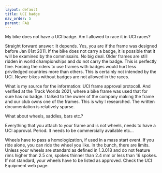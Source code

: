 ```yaml
---
layout: default
title: UCI badge
nav_order: 5
parent: FAQ
---
```

My bike does not have a UCI badge. Am I allowed to race it in UCI races?

Straight forward answer: It depends. Yes, you are if the frame was designed before Jan 01st 2011. If the bike does not carry a badge, it is possible that it will be examined by the commissairs. No big deal. Older frames are still ridden in world championships and do not carry the badge. This is perfectly fine. Forcing the riders to use frames with badges would hurt less priviledged countries more than others. This is certainly not intended by the UCI. Newer bikes without badges are not allowed in the races.

What is my source for the information: UCI frame approval protocoll. And verified at the Track Worlds 2021, where a bike frame was used that for sure has no badge. I talked to the owner of the company making the frame and our club owns one of the frames. This is why I researched. The written documentation is relatively sparse.

What about wheels, saddles, bars etc.?

Everything that you attach to your frame and is not wheels, needs to have a UCI approval. Period. It needs to be commercially available etc... 

Wheels have to pass a homologization, if used in a mass start event. If you ride alone, you can ride the wheel you like. In the bunch, there are limits. Unless your wheels are standard as defined in 1.3.018 and do not feature rims higher than 2.5 cm, spokes thinner than 2.4 mm or less than 16 spokes. If not standard, your wheels have to be listed as approved. Check the UCI Equipment web page.

